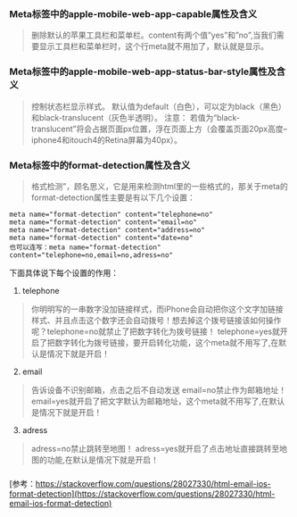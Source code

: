 ### Meta标签中的apple-mobile-web-app-capable属性及含义
> 删除默认的苹果工具栏和菜单栏。content有两个值”yes”和”no”,当我们需要显示工具栏和菜单栏时，这个行meta就不用加了，默认就是显示。
### Meta标签中的apple-mobile-web-app-status-bar-style属性及含义 
> 控制状态栏显示样式。
> 默认值为default（白色），可以定为black（黑色）和black-translucent（灰色半透明）。
> 注意： 若值为“black-translucent”将会占据页面px位置，浮在页面上方（会覆盖页面20px高度–iphone4和itouch4的Retina屏幕为40px）。
### Meta标签中的format-detection属性及含义
> 格式检测”，顾名思义，它是用来检测html里的一些格式的，那关于meta的format-detection属性主要是有以下几个设置：
```
meta name="format-detection" content="telephone=no"
meta name="format-detection" content="email=no"
meta name="format-detection" content="address=no" 
meta name="format-detection" content="date=no"
也可以连写：meta name="format-detection" content="telephone=no,email=no,adress=no"
```
下面具体说下每个设置的作用：
1. telephone
> 你明明写的一串数字没加链接样式，而iPhone会自动把你这个文字加链接样式、并且点击这个数字还会自动拨号！想去掉这个拨号链接该如何操作呢？telephone=no就禁止了把数字转化为拨号链接！
telephone=yes就开启了把数字转化为拨号链接，要开启转化功能，这个meta就不用写了,在默认是情况下就是开启！
2. email
> 告诉设备不识别邮箱，点击之后不自动发送
email=no禁止作为邮箱地址！
email=yes就开启了把文字默认为邮箱地址，这个meta就不用写了,在默认是情况下就是开启！
3. adress
> adress=no禁止跳转至地图！
adress=yes就开启了点击地址直接跳转至地图的功能,在默认是情况下就是开启！
### 
[参考：https://stackoverflow.com/questions/28027330/html-email-ios-format-detection](https://stackoverflow.com/questions/28027330/html-email-ios-format-detection)
